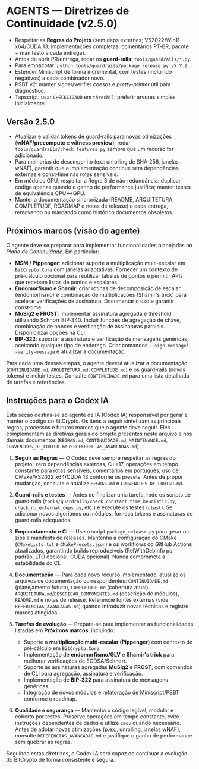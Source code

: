 # AGENTS — Diretrizes de Continuidade (v2.5.0)

- Respeitar as **Regras do Projeto** (sem deps externas; VS2022/Win11 x64/CUDA 13; implementações completas; comentários PT‑BR; pacote + manifesto a cada entrega). 
- Antes de abrir PR/entrega, rodar os **guard‑rails**: `tools/guardrails/*.py`.
- Para empacotar: `python tools/guardrails/package_release.py vX.Y.Z`.
- Estender Miniscript de forma incremental, com testes (incluindo negativos) a cada combinador novo.
- PSBT v2: manter signer/verifier coesos e *pretty-printer* útil para diagnóstico.
- Tapscript: usar `CHECKSIGADD` em `thresh()`; preferir árvores simples inicialmente.

## Versão 2.5.0

- Atualizar e validar tokens de guard‑rails para novas otimizações (**wNAF/precompute** e **witness preview**); rodar `tools/guardrails/check_features.py` sempre que um recurso for adicionado.
- Para melhorias de desempenho (ex.: unrolling de SHA‑256, janelas wNAF), garantir que a implementação continue sem dependências externas e const‑time nas rotas sensíveis.
- Em módulos GPU, respeitar a Regra 3 de não‑redundância: duplicar código apenas quando o ganho de performance justifica; manter testes de equivalência CPU↔GPU.
- Manter a documentação sincronizada (README, ARQUITETURA, COMPLETUDE, ROADMAP e notas de release) a cada entrega, removendo ou marcando como histórico documentos obsoletos.

## Próximos marcos (visão do agente)

O agente deve se preparar para implementar funcionalidades planejadas no *Plano de Continuidade*.  Em particular:

- **MSM / Pippenger**: adicionar suporte a multiplicação multi‑escalar em `BitCrypto.Core` com janelas adaptativas.  Fornecer um contexto de pré‑cálculo opcional para reutilizar tabelas de pontos e permitir APIs que recebam listas de pontos e escalares.
- **Endomorfismo e Shamir**: criar rotinas de decomposição de escalar (endomorfismo) e combinação de multiplicações (Shamir's trick) para acelerar verificações de assinatura.  Documentar o uso e garantir const‑time.
- **MuSig2 e FROST**: implementar assinatura agregada e threshold utilizando Schnorr BIP‑340.  Incluir funções de agregação de chave, combinação de nonces e verificação de assinaturas parciais.  Disponibilizar opções na CLI.
- **BIP‑322**: suportar a assinatura e verificação de mensagens genéricas, aceitando qualquer tipo de endereço.  Criar comandos `--sign-message`/`--verify-message` e atualizar a documentação.

Para cada uma dessas etapas, o agente deverá atualizar a documentação (`CONTINUIDADE.md`, `ARQUITETURA.md`, `COMPLETUDE.md`) e os guard‑rails (novos tokens) e incluir testes.  Consulte `CONTINUIDADE.md` para uma lista detalhada de tarefas e referências.

## Instruções para o Codex IA

Esta seção destina‑se ao agente de IA (Codex IA) responsável por gerar e manter o código do BitCrypto.  Os itens a seguir sintetizam as principais regras, processos e futuros marcos que o agente deve seguir.  Eles complementam as diretivas gerais do projeto presentes neste arquivo e nos demais documentos (`REGRAS.md`, `CONTINUIDADE.md`, `MAINTENANCE.md`, `CONVENCOES_DE_CODIGO.md` e `REFERENCIAS_AVANCADAS.md`).

1. **Seguir as Regras** — O Codex deve sempre respeitar as regras do projeto: zero dependências externas, C++17, operações em tempo constante para rotas sensíveis, comentários em português, uso de CMake/VS2022 x64/CUDA 13 conforme os presets.  Antes de propor mudanças, consulte e atualize `REGRAS.md` e `CONVENCOES_DE_CODIGO.md`.

2. **Guard‑rails e testes** — Antes de finalizar uma tarefa, rode os scripts de guard‑rails (`tools/guardrails/check_constant_time_heuristic.py`, `check_no_external_deps.py`, etc.) e execute os testes (`ctest`).  Se adicionar novos algoritmos ou módulos, forneça tokens e assinaturas de guard‑rails adequados.

3. **Empacotamento e CI** — Use o script `package_release.py` para gerar os zips e manifests de releases.  Mantenha a configuração do CMake (`CMakeLists.txt` e `CMakePresets.json`) e os workflows do GitHub Actions atualizados, garantindo builds reproduzíveis (RelWithDebInfo por padrão, LTO opcional, CUDA opcional).  Nunca comprometa a estabilidade do CI.

4. **Documentação** — Para cada novo recurso implementado, atualize os arquivos de documentação correspondentes: `CONTINUIDADE.md` (planejamento futuro), `COMPLETUDE.md` (cobertura atual), `ARQUITETURA.md`/`DESCRICAO_COMPONENTES.md` (descrição de módulos), `README.md` e notas de release.  Referencie fontes externas (vide `REFERENCIAS_AVANCADAS.md`) quando introduzir novas técnicas e registre marcos atingidos.

5. **Tarefas de evolução** — Prepare‑se para implementar as funcionalidades listadas em **Próximos marcos**, incluindo:
   - Suporte a **multiplicação multi‑escalar (Pippenger)** com contexto de pré‑cálculo em `BitCrypto.Core`.
   - Implementação de **endomorfismo/GLV** e **Shamir's trick** para melhorar verificações de ECDSA/Schnorr.
   - Suporte às assinaturas agregadas **MuSig2** e **FROST**, com comandos de CLI para agregação, assinatura e verificação.
   - Implementação de **BIP‑322** para assinatura de mensagens genéricas.
   - Integração de novos módulos e refatoração de Miniscript/PSBT conforme o roadmap.

6. **Qualidade e segurança** — Mantenha o código legível, modular e coberto por testes.  Preserve operações em tempo constante, evite instruções dependentes de dados e utilize `cmov` quando necessário.  Antes de adotar novas otimizações (p.ex., unrolling, janelas wNAF), consulte `REFERENCIAS_AVANCADAS.md` e justifique o ganho de performance sem quebrar as regras.

Seguindo estas diretrizes, o Codex IA será capaz de continuar a evolução do BitCrypto de forma consistente e segura.
